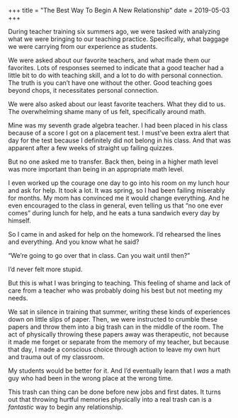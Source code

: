 +++
title = "The Best Way To Begin A New Relationship"
date = 2019-05-03
+++

During teacher training six summers ago, we were tasked with analyzing what we were bringing to our teaching practice. Specifically, what baggage we were carrying from our experience as students. 

We were asked about our favorite teachers, and what made them our favorites. Lots of responses seemed to indicate that a good teacher had a little bit to do with teaching skill, and a lot to do with personal connection. The truth is you can&#8217;t have one without the other. Good teaching goes beyond chops, it necessitates personal connection. 

We were also asked about our least favorite teachers. What they did to us. The overwhelming shame many of us felt, specifically around math. 

Mine was my seventh grade algebra teacher. I had been placed in his class because of a score I got on a placement test. I must&#8217;ve been extra alert that day for the test because I definitely did not belong in his class. And that was apparent after a few weeks of straight up failing quizzes. 

But no one asked me to transfer. Back then, being in a higher math level was more important than being in an appropriate math level. 

I even worked up the courage one day to go into his room on my lunch hour and ask for help. It took a lot. It was spring, so I had been failing miserably for months. My mom has convinced me it would change everything. And he even encouraged to the class in general, even telling us that “no one ever comes” during lunch for help, and he eats a tuna sandwich every day by himself. 

So I came in and asked for help on the homework. I&#8217;d rehearsed the lines and everything. And you know what he said? 

“We’re going to go over that in class. Can you wait until then?”

I&#8217;d never felt more stupid. 

But this is what I was bringing to teaching. This feeling of shame and lack of care from a teacher who was probably doing his best but not meeting my needs. 

We sat in silence in training that summer, writing these kinds of experiences down on little slips of paper. Then, we were instructed to crumble these papers and throw them into a big trash can in the middle of the room. The act of physically throwing these papers away was therapeutic, not because it made me forget or separate from the memory of my teacher, but because that day, I made a conscious choice through action to leave my own hurt and trauma out of my classroom. 

My students would be better for it. And I&#8217;d eventually learn that I _was_ a math guy who had been in the wrong place at the wrong time. 

This trash can thing can be done before new jobs and first dates. It turns out that throwing hurtful memories physically into a real trash can is a _fantastic_ way to begin any relationship.